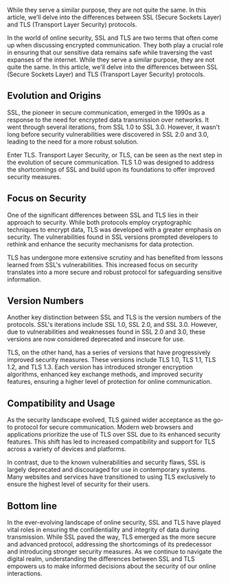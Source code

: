 While they serve a similar purpose, they are not quite the same. In this article, we’ll delve into the differences between SSL (Secure Sockets Layer) and TLS (Transport Layer Security) protocols.


In the world of online security, SSL and TLS are two terms that often come up when discussing encrypted communication. They both play a crucial role in ensuring that our sensitive data remains safe while traversing the vast expanses of the internet. While they serve a similar purpose, they are not quite the same. In this article, we'll delve into the differences between SSL (Secure Sockets Layer) and TLS (Transport Layer Security) protocols.

## Evolution and Origins

SSL, the pioneer in secure communication, emerged in the 1990s as a response to the need for encrypted data transmission over networks. It went through several iterations, from SSL 1.0 to SSL 3.0. However, it wasn't long before security vulnerabilities were discovered in SSL 2.0 and 3.0, leading to the need for a more robust solution.

Enter TLS. Transport Layer Security, or TLS, can be seen as the next step in the evolution of secure communication. TLS 1.0 was designed to address the shortcomings of SSL and build upon its foundations to offer improved security measures.

## Focus on Security

One of the significant differences between SSL and TLS lies in their approach to security. While both protocols employ cryptographic techniques to encrypt data, TLS was developed with a greater emphasis on security. The vulnerabilities found in SSL versions prompted developers to rethink and enhance the security mechanisms for data protection.

TLS has undergone more extensive scrutiny and has benefited from lessons learned from SSL's vulnerabilities. This increased focus on security translates into a more secure and robust protocol for safeguarding sensitive information.

## Version Numbers

Another key distinction between SSL and TLS is the version numbers of the protocols. SSL's iterations include SSL 1.0, SSL 2.0, and SSL 3.0. However, due to vulnerabilities and weaknesses found in SSL 2.0 and 3.0, these versions are now considered deprecated and insecure for use.

TLS, on the other hand, has a series of versions that have progressively improved security measures. These versions include TLS 1.0, TLS 1.1, TLS 1.2, and TLS 1.3. Each version has introduced stronger encryption algorithms, enhanced key exchange methods, and improved security features, ensuring a higher level of protection for online communication.

## Compatibility and Usage

As the security landscape evolved, TLS gained wider acceptance as the go-to protocol for secure communication. Modern web browsers and applications prioritize the use of TLS over SSL due to its enhanced security features. This shift has led to increased compatibility and support for TLS across a variety of devices and platforms.

In contrast, due to the known vulnerabilities and security flaws, SSL is largely deprecated and discouraged for use in contemporary systems. Many websites and services have transitioned to using TLS exclusively to ensure the highest level of security for their users.


## Bottom line
In the ever-evolving landscape of online security, SSL and TLS have played vital roles in ensuring the confidentiality and integrity of data during transmission. While SSL paved the way, TLS emerged as the more secure and advanced protocol, addressing the shortcomings of its predecessor and introducing stronger security measures. As we continue to navigate the digital realm, understanding the differences between SSL and TLS empowers us to make informed decisions about the security of our online interactions.